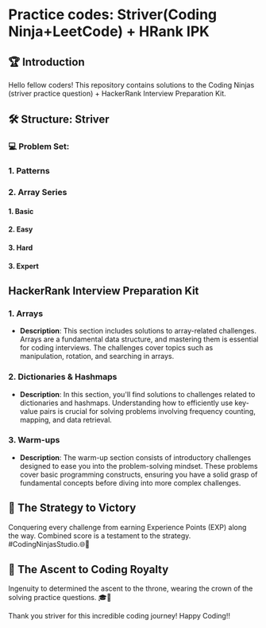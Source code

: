 # Practice codes: Striver(Coding Ninja+LeetCode) + HRank IPK

## 🏆 Introduction
Hello fellow coders! This repository contains solutions to the Coding Ninjas (striver practice question) + HackerRank Interview Preparation Kit.

## 🛠 Structure: Striver 

### 💻 Problem Set:

### 1. **Patterns**
### 2. **Array Series**
  #### 1. Basic
  #### 2. Easy
  #### 3. Hard
  #### 3. Expert
  

## HackerRank Interview Preparation Kit

### 1. **Arrays**

   - **Description**: This section includes solutions to array-related challenges. Arrays are a fundamental data structure, and mastering them is essential for coding interviews. The challenges cover topics such as manipulation, rotation, and searching in arrays.

### 2. **Dictionaries & Hashmaps**

   - **Description**: In this section, you'll find solutions to challenges related to dictionaries and hashmaps. Understanding how to efficiently use key-value pairs is crucial for solving problems involving frequency counting, mapping, and data retrieval.
      
### 3. **Warm-ups**

   - **Description**: The warm-up section consists of introductory challenges designed to ease you into the problem-solving mindset. These problems cover basic programming constructs, ensuring you have a solid grasp of fundamental concepts before diving into more complex challenges.

## 🏅 The Strategy to Victory

Conquering every challenge from earning Experience Points (EXP) along the way. Combined score is a testament to the strategy.
#CodingNinjasStudio.🌐📣

## 🌟 The Ascent to Coding Royalty

Ingenuity to determined the ascent to the throne, wearing the crown of the solving practice questions. 🎓👑

Thank you striver for this incredible coding journey! Happy Coding!!
